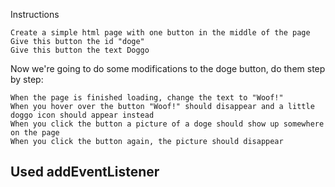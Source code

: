 Instructions

    Create a simple html page with one button in the middle of the page
    Give this button the id "doge"
    Give this button the text Doggo

Now we're going to do some modifications to the doge button, do them step by step:

    When the page is finished loading, change the text to "Woof!"
    When you hover over the button "Woof!" should disappear and a little doggo icon should appear instead
    When you click the button a picture of a doge should show up somewhere on the page
    When you click the button again, the picture should disappear

## Used addEventListener 
